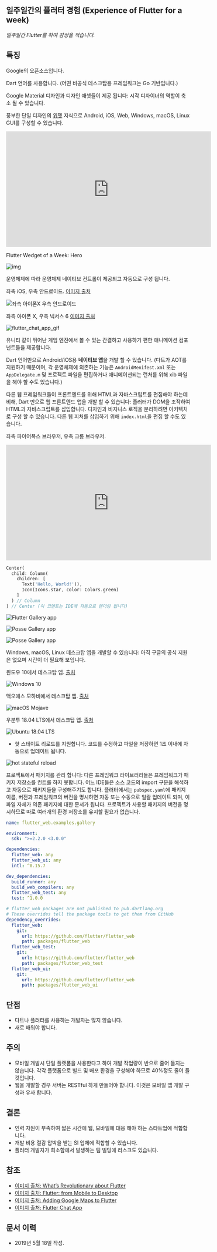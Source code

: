 ## 일주일간의 플러터 경험 (Experience of Flutter for a week)

*일주일간 Flutter를 하며 감상을 적습니다.*

## 특징

Google의 오픈소스입니다.

Dart 언어를 사용합니다. (어떤 비공식 데스크탑용 프레임워크는 Go 기반입니다.) 

Google Material 디자인과 디자인 애셋들이 제공 됩니다: 시각 디자이너의 역할이 축소 될 수 있습니다.

풍부한 단일 디자인의 [위젯](https://www.youtube.com/playlist?list=PLOU2XLYxmsIL0pH0zWe_ZOHgGhZ7UasUE) 지식으로 Android, iOS, Web, Windows, macOS, Linux GUI를 구성할 수 있습니다.

<iframe width="560" height="315" src="https://www.youtube.com/embed/Be9UH1kXFDw" frameborder="0" allow="accelerometer; autoplay; encrypted-media; gyroscope; picture-in-picture" allowfullscreen></iframe>

Flutter Wedget of a Week: Hero



![img](experience_of_flutter_for_a_week..assets/0_XaqUM2laHn4N9aGv.gif)

운영체제에 따라 운영체제 네이티브 컨트롤이 제공되고 자동으로 구성 됩니다.

좌측 iOS, 우측 안드로이드. [이미지 출처](https://medium.com/flutter-io/google-maps-and-flutter-cfb330f9a245)

![좌측 아이폰X 우측 안드로이드](experience_of_flutter_for_a_week.assets/1_4dSyF9z9lAYvHVxFPS_oiw.png)

좌측 아이폰 X, 우측 넥서스 6 [이미지 출처](https://startflutter.com/themes/flutter-chat-app/)

![flutter_chat_app_gif](experience_of_flutter_for_a_week.assets/flutter_chat_app_gif.gif)

유니티 같이 뛰어난 게임 엔진에서 볼 수 있는 간결하고 사용하기 편한 애니메이션 컴포넌트들을 제공합니다.

Dart 언어만으로 Android/iOS용 **네이티브 앱**을 개발 할 수 있습니다. (다트가 AOT를 지원하기 때문이며, 각 운영체제에 의존하는 기능은 `AndroidMenifest.xml` 또는 `AppDelegate.m` 및 프로젝트 파일을 편집하거나 애니메이션되는 런처를 위해 xib 파일을 해야 할 수도 있습니다.) 

다른 웹 프레임워크들이 프론트엔드를 위해 HTML과 자바스크립트를 편집해야 하는데 비해, Dart 만으로 웹 프론트엔드 앱을 개발 할 수 있습니다: 플러터가 DOM을 조작하여 HTML과 자바스크립트를 삽입합니다. 디자인과 비지니스 로직을 분리하려면 아키텍처로 구성 할 수 있습니다. 다른 웹 피처를 삽입하기 위해 `index.html`을 편집 할 수도 있습니다. 

좌측 파이어폭스 브라우저, 우측 크롬 브라우저.

<iframe width="560" height="315" src="https://www.youtube.com/embed/YjDmjvV0I8s" frameborder="0" allow="accelerometer; autoplay; encrypted-media; gyroscope; picture-in-picture" allowfullscreen></iframe>

```dart
Center(
  child: Column(
    children: [
      Text('Hello, World!')),
      Icon(Icons.star, color: Colors.green)
    ]
  ) // Column
) // Center (이 코멘트는 IDE에 자동으로 렌더링 됩니다)
```

![Flutter Gallery app](experience_of_flutter_for_a_week..assets/1_ixLiB5aU96pKsPiZBhmuMQ.gif)

![Posse Gallery app](experience_of_flutter_for_a_week..assets/1_0wUIUYFYxVBrz-fzhdO88g.gif)

![Posse Gallery app](experience_of_flutter_for_a_week..assets/1_o-KbeRBGYA7Tz_WwoUP2uQ.gif)

Windows, macOS, Linux 데스크탑 앱을 개발할 수 있습니다: 아직 구글의 공식 지원은 없으며 시간이 더 필요해 보입니다.

윈도우 10에서 데스크탑 앱. [출처](https://medium.com/flutter-community/flutter-from-mobile-to-desktop-93635e8de64e)

![Windows 10](experience_of_flutter_for_a_week..assets/1_YCCipPVHRj_yhqVHHi6gug.png)

맥오에스 모하비에서 데스크탑 앱. [출처](https://medium.com/flutter-community/flutter-from-mobile-to-desktop-93635e8de64e)

![macOS Mojave](experience_of_flutter_for_a_week..assets/1_rZ7-bqYIvAn3dE3IxnMjxw.png)

우분투 18.04 LTS에서 데스크탑 앱. [출처](https://medium.com/flutter-community/flutter-from-mobile-to-desktop-93635e8de64e)

![Ubuntu 18.04 LTS](experience_of_flutter_for_a_week..assets/1_jbP7yfRZzRUbuOdkf5zAfw.png)

- 핫 스테이트 리로드를 지원합니다. 코드를 수정하고 파일을 저장하면 1초 이내에 자동으로 업데이트 됩니다.

![hot stateful reload](experience_of_flutter_for_a_week..assets/1_oE-etcL1SzjYrNWTac9RtQ.gif)

프로젝트에서 패키지를 관리 합니다: 다른 프레임워크 라이브러리들은 프레임워크가 패키지 저장소를 컨트롤 하지 못합니다. 어느 IDE들은 소스 코드의 import 구문을 해석하고 자동으로 패키지들을 구성해주기도 합니다. 플러터에서는 `pubspec.yaml`에 패키지 이름, 버전과 프레임워크의 버전을 명시하면 자동 또는 수동으로 일괄 업데이트 되며, 이 파일 자체가 의존 패키지에 대한 문서가 됩니다. 프로젝트가 사용할 패키지의 버전을 명시하므로 따로 여러개의 환경 저장소를 유지할 필요가 없습니다.

```yaml
name: flutter_web.examples.gallery

environment:
  sdk: ">=2.2.0 <3.0.0"

dependencies:
  flutter_web: any
  flutter_web_ui: any
  intl: ^0.15.7

dev_dependencies:
  build_runner: any
  build_web_compilers: any
  flutter_web_test: any
  test: ^1.0.0

# flutter_web packages are not published to pub.dartlang.org
# These overrides tell the package tools to get them from GitHub
dependency_overrides:
  flutter_web:
    git:
      url: https://github.com/flutter/flutter_web
      path: packages/flutter_web
  flutter_web_test:
    git:
      url: https://github.com/flutter/flutter_web
      path: packages/flutter_web_test
  flutter_web_ui:
    git:
      url: https://github.com/flutter/flutter_web
      path: packages/flutter_web_ui
```

## 단점

- 다트나 플러터를 사용하는 개발자는 많지 않습니다.
- 새로 배워야 합니다.

## 주의

- 모바일 개발시 단일 플랫폼을 사용한다고 하여 개발 작업량이 반으로 줄어 들지는 않습니다. 각각 플랫폼으로 빌드 및 배포 환경을 구성해야 하므로 40%정도 줄어 들 것입니다.
- 웹을 개발할 경우 서버는 RESTful 하게 만들어야 합니다. 이것은 모바일 앱 개발 구성과 유사 합니다.

## 결론

- 인력 자원이 부족하여 짧은 시간에 웹, 모바일에 대응 해야 하는 스타트업에 적합합니다.
- 개발 비용 절감 압박을 받는 SI 업체에 적합할 수 있습니다.
- 플러터 개발자가 희소함에서 발생하는 팀 빌딩에 리스크도 있습니다.

## 참조

- [이미지 출처: What’s Revolutionary about Flutter](https://medium.com/@dan_kim/%EB%B2%88%EC%97%AD-flutter%EB%8A%94-%EC%99%9C-%ED%98%81%EB%AA%85%EC%A0%81%EC%9D%B8%EA%B0%80-967c1dfcc5a9)
- [이미지 출처: Flutter: from Mobile to Desktop](https://medium.com/flutter-community/flutter-from-mobile-to-desktop-93635e8de64e)
- [이미지 출처: Adding Google Maps to Flutter](https://medium.com/flutter-io/google-maps-and-flutter-cfb330f9a245)
- [이미지 출처: Flutter Chat App](https://startflutter.com/themes/flutter-chat-app/)

## 문서 이력

- 2019년 5월 18일 작성.